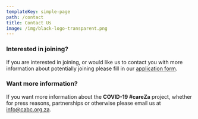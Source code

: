 ```yaml
---
templateKey: simple-page
path: /contact
title: Contact Us
image: /img/black-logo-transparent.png
---
```


### Interested in joining?

If you are interested in joining, or would like us to contact you with more information about potentially joining please fill in our [application form](/covid/pledge).

### Want more information?

If you want more information about the **COVID-19 #careZa** project, whether for press reasons, partnerships or otherwise please email us at [info@cabc.org.za](mail:info@cabc.org.za).
